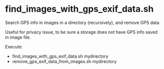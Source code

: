 # find_images_with_gps_exif_data.sh

Search GPS info in images in a directory (recursively), and remove GPS data 

Useful for privacy issue, to be sure a storage does not have GPS info saved in image file.


Execute:

* find_images_with_gps_exif_data.sh mydirectory
* remove_gps_exif_data_from_images.sh mydirectory
